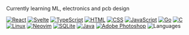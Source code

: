 Currently learning ML, electronics and pcb design


[![React](https://img.shields.io/badge/React-%2320232a.svg?logo=react&logoColor=%2361DAFB)](#)
[![Svelte](https://img.shields.io/badge/Svelte-%23f1413d.svg?logo=svelte&logoColor=white)](#)
[![TypeScript](https://img.shields.io/badge/TypeScript-3178C6?logo=typescript&logoColor=fff)](#)
[![HTML](https://img.shields.io/badge/HTML-%23E34F26.svg?logo=html5&logoColor=white)](#)
[![CSS](https://img.shields.io/badge/CSS-1572B6?logo=css3&logoColor=fff)](#)
[![JavaScript](https://img.shields.io/badge/JavaScript-F7DF1E?logo=javascript&logoColor=000)](#)
[![Go](https://img.shields.io/badge/Go-%2300ADD8.svg?&logo=go&logoColor=white)](#)
[![C](https://img.shields.io/badge/C-00599C?logo=c&logoColor=white)](#)
[![Linux](https://img.shields.io/badge/Linux-FCC624?logo=linux&logoColor=black)](#)
[![Neovim](https://img.shields.io/badge/Neovim-57A143?logo=neovim&logoColor=fff)](#)
[![SQLite](https://img.shields.io/badge/SQLite-%2307405e.svg?logo=sqlite&logoColor=white)](#)
[![Java](https://img.shields.io/badge/Java-%23ED8B00.svg?logo=openjdk&logoColor=white)](#)
[![Adobe Photoshop](https://img.shields.io/badge/Adobe%20Photoshop-31A8FF?logo=Adobe%20Photoshop&logoColor=black)](#)
![Languages](https://img.shields.io/badge/🇮🇹%20Italian%20%7C%20🇷🇺%20Russian%20%7C%20🇬🇧%20English-blue)
